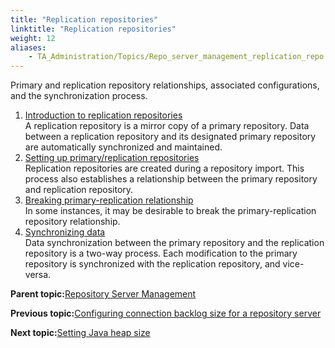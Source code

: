 ```yaml
--- 
title: "Replication repositories"
linktitle: "Replication repositories"
weight: 12
aliases: 
    - TA_Administration/Topics/Repo_server_management_replication_repo.html
---
```


Primary and replication repository relationships, associated configurations, and the synchronization process.

1.  [Introduction to replication repositories](../../TA_Administration/Topics/Repo_server_management_replication_repo_intro.md)  
A replication repository is a mirror copy of a primary repository. Data between a replication repository and its designated primary repository are automatically synchronized and maintained.
2.  [Setting up primary/replication repositories](../../TA_Administration/Topics/adm_Setting_up_primary_replication_repository.md)  
Replication repositories are created during a repository import. This process also establishes a relationship between the primary repository and replication repository.
3.  [Breaking primary-replication relationship](../../TA_Administration/Topics/adm_Removing_primary_repication_repository_main.md)  
In some instances, it may be desirable to break the primary-replication repository relationship.
4.  [Synchronizing data](../../TA_Administration/Topics/adm_Synchronizing_data.md)  
Data synchronization between the primary repository and the replication repository is a two-way process. Each modification to the primary repository is synchronized with the replication repository, and vice-versa.

**Parent topic:**[Repository Server Management](../../TA_Administration/Topics/Repo_server_management.md)

**Previous topic:**[Configuring connection backlog size for a repository server](../../TA_Administration/Topics/Repo_connection_backlog.md)

**Next topic:**[Setting Java heap size](../../TA_Administration/Topics/Repo_setting_heap_size.md)

